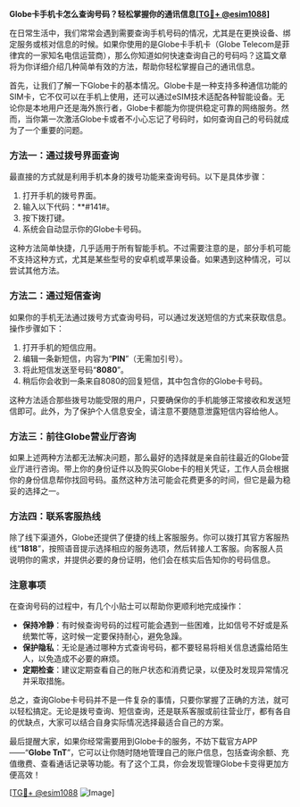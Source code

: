 **Globe卡手机卡怎么查询号码？轻松掌握你的通讯信息[[TG💪+ @esim1088](https://t.me/s/esim1088)]**

在日常生活中，我们常常会遇到需要查询手机号码的情况，尤其是在更换设备、绑定服务或核对信息的时候。如果你使用的是Globe卡手机卡（Globe Telecom是菲律宾的一家知名电信运营商），那么你知道如何快速查询自己的号码吗？这篇文章将为你详细介绍几种简单有效的方法，帮助你轻松掌握自己的通讯信息。

首先，让我们了解一下Globe卡的基本情况。Globe卡是一种支持多种通信功能的SIM卡，它不仅可以在手机上使用，还可以通过eSIM技术适配各种智能设备。无论你是本地用户还是海外旅行者，Globe卡都能为你提供稳定可靠的网络服务。然而，当你第一次激活Globe卡或者不小心忘记了号码时，如何查询自己的号码就成为了一个重要的问题。

### 方法一：通过拨号界面查询

最直接的方式就是利用手机本身的拨号功能来查询号码。以下是具体步骤：

1. 打开手机的拨号界面。
2. 输入以下代码：**#141#。
3. 按下拨打键。
4. 系统会自动显示你的Globe卡号码。

这种方法简单快捷，几乎适用于所有智能手机。不过需要注意的是，部分手机可能不支持这种方式，尤其是某些型号的安卓机或苹果设备。如果遇到这种情况，可以尝试其他方法。

### 方法二：通过短信查询

如果你的手机无法通过拨号方式查询号码，可以通过发送短信的方式来获取信息。操作步骤如下：

1. 打开手机的短信应用。
2. 编辑一条新短信，内容为“**PIN**”（无需加引号）。
3. 将此短信发送至号码“**8080**”。
4. 稍后你会收到一条来自8080的回复短信，其中包含你的Globe卡号码。

这种方法适合那些拨号功能受限的用户，只要确保你的手机能够正常接收和发送短信即可。此外，为了保护个人信息安全，请注意不要随意泄露短信内容给他人。

### 方法三：前往Globe营业厅咨询

如果上述两种方法都无法解决问题，那么最好的选择就是亲自前往最近的Globe营业厅进行咨询。带上你的身份证件以及购买Globe卡的相关凭证，工作人员会根据你的身份信息帮你找回号码。虽然这种方法可能会花费更多的时间，但它是最为稳妥的选择之一。

### 方法四：联系客服热线

除了线下渠道外，Globe还提供了便捷的线上客服服务。你可以拨打其官方客服热线“**1818**”，按照语音提示选择相应的服务选项，然后转接人工客服。向客服人员说明你的需求，并提供必要的身份证明，他们会在核实后告知你的号码信息。

### 注意事项

在查询号码的过程中，有几个小贴士可以帮助你更顺利地完成操作：

- **保持冷静**：有时候查询号码的过程可能会遇到一些困难，比如信号不好或是系统繁忙等，这时候一定要保持耐心，避免急躁。
- **保护隐私**：无论是通过哪种方式查询号码，都不要轻易将相关信息透露给陌生人，以免造成不必要的麻烦。
- **定期检查**：建议定期查看自己的账户状态和消费记录，以便及时发现异常情况并采取措施。

总之，查询Globe卡号码并不是一件复杂的事情，只要你掌握了正确的方法，就可以轻松搞定。无论是拨号查询、短信查询，还是联系客服或前往营业厅，都有各自的优缺点，大家可以结合自身实际情况选择最适合自己的方案。

最后提醒大家，如果你经常需要用到Globe卡的服务，不妨下载官方APP——“**Globe TnT**”，它可以让你随时随地管理自己的账户信息，包括查询余额、充值缴费、查看通话记录等功能。有了这个工具，你会发现管理Globe卡变得更加方便高效！

[[TG💪+ @esim1088](https://t.me/s/esim1088) ![Image](https://i.postimg.cc/4NQfJmqS/Snipaste-2025-05-13-00-14-12.png)]